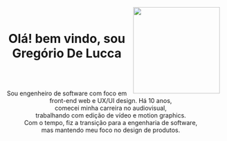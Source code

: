 <div align="center">
    <img src="https://media.licdn.com/dms/image/D5612AQGOmwfIE5mlWA/article-cover_image-shrink_720_1280/0/1674617947228?e=2147483647&v=beta&t=FTU_isQ6VYfV5D_ueFHPWvT8ZqgDeJG3yr8Mi8lpfk0" width="200px"  align="right">
<br>
</div>
<div align="center">
  <h1>Olá! bem vindo, sou Gregório De Lucca</h1>
  <br>
  <br>
  <p align="center">Sou engenheiro de software com foco em front-end web e UX/UI design. Há 10 anos, <br> comecei minha carreira no audiovisual, <br> trabalhando com edição de vídeo e motion graphics. <br> Com o tempo, fiz a transição para a engenharia de software, <br> mas mantendo meu foco no design de produtos.
  </p>
</div>
